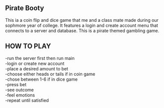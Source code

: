## Pirate Booty  
This ia a coin flip and dice game that me and a class mate made during our sophmore year of college.
It features a login and create account menu that connects to a server and database.
This is a pirate themed gambling game. 

## HOW TO PLAY  
-run the server first then run main  
-login or create new account  
-place a desired amount to bet  
-choose either heads or tails if in coin game  
-chose between 1-6 if in dice game  
-press bet  
-see outcome  
-feel emotions  
-repeat until satisfied  
